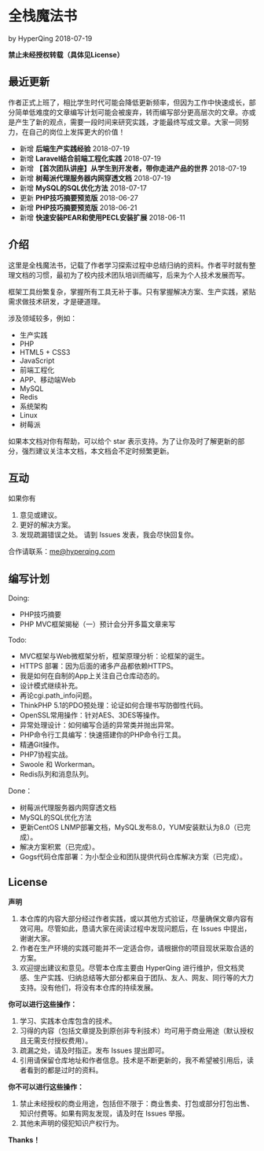 # 全栈魔法书

by HyperQing 2018-07-19

**禁止未经授权转载（具体见License）**

## 最近更新

作者正式上班了，相比学生时代可能会降低更新频率，但因为工作中快速成长，部分简单低难度的文章编写计划可能会被废弃，转而编写部分更高层次的文章。亦或是产生了新的观点，需要一段时间来研究实践，才能最终写成文章。大家一同努力，在自己的岗位上发挥更大的价值！

- 新增 **后端生产实践经验** 2018-07-19
- 新增 **Laravel结合前端工程化实践** 2018-07-19
- 新增 **【首次团队讲座】从学生到开发者，带你走进产品的世界** 2018-07-19
- 新增 **树莓派代理服务器内网穿透文档** 2018-07-19
- 新增 **MySQL的SQL优化方法** 2018-07-17
- 更新 **PHP技巧摘要预览版** 2018-06-27
- 新增 **PHP技巧摘要预览版** 2018-06-21
- 新增 **快速安装PEAR和使用PECL安装扩展** 2018-06-11

## 介绍

这里是全栈魔法书，记载了作者学习探索过程中总结归纳的资料。作者平时就有整理文档的习惯，最初为了校内技术团队培训而编写，后来为个人技术发展而写。

框架工具纷繁复杂，掌握所有工具无补于事。只有掌握解决方案、生产实践，紧贴需求做技术研发，才是硬道理。

涉及领域较多，例如：

- 生产实践
- PHP
- HTML5 + CSS3
- JavaScript
- 前端工程化
- APP、移动端Web
- MySQL
- Redis
- 系统架构
- Linux
- 树莓派

如果本文档对你有帮助，可以给个 star 表示支持。为了让你及时了解更新的部分，强烈建议关注本文档，本文档会不定时频繁更新。

## 互动

如果你有
1. 意见或建议。
2. 更好的解决方案。
3. 发现疏漏错误之处。
请到 Issues 发表，我会尽快回复你。

合作请联系：me@hyperqing.com

## 编写计划

Doing:
- PHP技巧摘要
- PHP MVC框架揭秘（一）预计会分开多篇文章来写

Todo:
- MVC框架与Web微框架分析，框架原理分析：论框架的诞生。
- HTTPS 部署：因为后面的诸多产品都依赖HTTPS。
- 我是如何在自制的App上关注自己仓库动态的。
- 设计模式继续补充。
- 再论cgi.path_info问题。
- ThinkPHP 5.1的PDO预处理：论证如何合理书写防御性代码。
- OpenSSL常用操作：针对AES、3DES等操作。
- 异常处理设计：如何编写合适的异常类并抛出异常。
- PHP命令行工具编写：快速搭建你的PHP命令行工具。
- 精通Git操作。
- PHP7协程实战。
- Swoole 和 Workerman。
- Redis队列和消息队列。

Done：
- 树莓派代理服务器内网穿透文档
- MySQL的SQL优化方法
- 更新CentOS LNMP部署文档，MySQL发布8.0，YUM安装默认为8.0（已完成）。
- 解决方案积累（已完成）。
- Gogs代码仓库部署：为小型企业和团队提供代码仓库解决方案（已完成）。

## License

**声明**
1. 本仓库的内容大部分经过作者实践，或以其他方式验证，尽量确保文章内容有效可用。尽管如此，恳请大家在阅读过程中发现问题后，在 Issues 中提出，谢谢大家。
2. 作者在生产环境的实践可能并不一定适合你，请根据你的项目现状采取合适的方案。
3. 欢迎提出建议和意见。尽管本仓库主要由 HyperQing 进行维护，但文档灵感、生产实践、归纳总结等大部分都来自于团队、友人、网友、同行等的大力支持。没有他们，将没有本仓库的持续发展。

**你可以进行这些操作：**
1. 学习、实践本仓库包含的技术。
2. 习得的内容（包括文章提及到原创非专利技术）均可用于商业用途（默认授权且无需支付授权费用）。
3. 疏漏之处，请及时指正。发布 Issues 提出即可。
4. 引用请保留仓库地址和作者信息。技术是不断更新的，我不希望被引用后，读者看到的都是过时的资料。

**你不可以进行这些操作：**
1. 禁止未经授权的商业用途，包括但不限于：商业售卖、打包或部分打包出售、知识付费等。如果有网友发现，请及时在 Issues 举报。
2. 其他未声明的侵犯知识产权行为。

**Thanks！**
